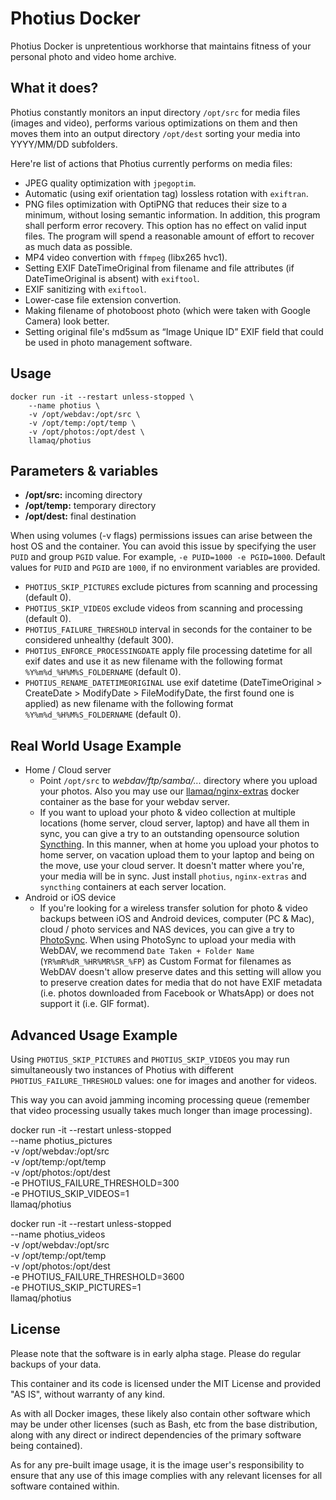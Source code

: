 # Photius Docker

Photius Docker is unpretentious workhorse that maintains fitness of your personal photo and video home archive.

## What it does?

Photius constantly monitors an input directory `/opt/src` for media files (images and video), performs various optimizations on them and then moves them into an output directory `/opt/dest` sorting your media into YYYY/MM/DD subfolders.

Here're list of actions that Photius currently performs on media files:

- JPEG quality optimization with `jpegoptim`.
- Automatic (using exif orientation tag) lossless rotation with `exiftran`.
- PNG files optimization with OptiPNG that reduces their size to a minimum, without losing semantic information. In addition, this program shall perform error recovery. This option has no effect on valid input files. The  program will spend a reasonable amount of effort to recover as much data as possible.
- MP4 video convertion with `ffmpeg` (libx265 hvc1).
- Setting EXIF DateTimeOriginal from filename and file attributes (if DateTimeOriginal is absent) with `exiftool`.
- EXIF sanitizing with `exiftool`.
- Lower-case file extension convertion.
- Making filename of photoboost photo (which were taken with Google Camera) look better.
- Setting original file's md5sum as “Image Unique ID” EXIF field that could be used in photo management software.

## Usage

```
docker run -it --restart unless-stopped \
    --name photius \
    -v /opt/webdav:/opt/src \
    -v /opt/temp:/opt/temp \
    -v /opt/photos:/opt/dest \
    llamaq/photius

```

## Parameters & variables

- **/opt/src:** incoming directory
- **/opt/temp:** temporary directory
- **/opt/dest:** final destination

When using volumes (-v flags) permissions issues can arise between the host OS and the container. You can avoid this issue by specifying the user `PUID` and group `PGID` value. For example, `-e PUID=1000 -e PGID=1000`. Default values for `PUID` and `PGID` are `1000`, if no environment variables are provided.

- `PHOTIUS_SKIP_PICTURES` exclude pictures from scanning and processing (default 0).
- `PHOTIUS_SKIP_VIDEOS` exclude videos from scanning and processing (default 0).
- `PHOTIUS_FAILURE_THRESHOLD` interval in seconds for the container to be considered unhealthy (default 300).
- `PHOTIUS_ENFORCE_PROCESSINGDATE` apply file processing datetime for all exif dates and use it as new filename with the following format `%Y%m%d_%H%M%S_FOLDERNAME` (default 0).
- `PHOTIUS_RENAME_DATETIMEORIGINAL` use exif datetime (DateTimeOriginal > CreateDate > ModifyDate > FileModifyDate, the first found one is applied) as new filename with the following format `%Y%m%d_%H%M%S_FOLDERNAME` (default 0).

## Real World Usage Example

- Home / Cloud server
  - Point `/opt/src` to *webdav/ftp/samba/...* directory where you upload your photos. Also you may use our [llamaq/nginx-extras](https://hub.docker.com/r/llamaq/nginx-extras) docker container as the base for your webdav server.
  - If you want to upload your photo & video collection at multiple locations (home server, cloud server, laptop) and have all them in sync, you can give a try to an outstanding opensource solution [Syncthing](https://syncthing.net/). In this manner, when at home you upload your photos to home server, on vacation upload them to your laptop and being on the move, use your cloud server. It doesn't matter where you're, your media will be in sync. Just install `photius`, `nginx-extras` and `syncthing` containers at each server location.
- Android or iOS device
  - If you're looking for a wireless transfer solution for photo & video backups between iOS and Android devices, computer (PC & Mac), cloud / photo services and NAS devices, you can give a try to [PhotoSync](https://www.photosync-app.com). When using PhotoSync to upload your media with WebDAV, we recommend `Date Taken + Folder Name` (`YR%mR%dR_%HR%MR%SR_%FP`) as Custom Format for filenames as WebDAV doesn't allow preserve dates and this setting will allow you to preserve creation dates for media that do not have EXIF metadata (i.e. photos downloaded from Facebook or WhatsApp) or does not support it (i.e. GIF format).

## Advanced Usage Example

Using `PHOTIUS_SKIP_PICTURES` and `PHOTIUS_SKIP_VIDEOS` you may run simultaneously
two instances of Photius with different `PHOTIUS_FAILURE_THRESHOLD` values:
one for images and another for videos.

This way you can avoid jamming incoming processing queue (remember that video
processing usually takes much longer than image processing).

docker run -it --restart unless-stopped \
    --name photius_pictures \
    -v /opt/webdav:/opt/src \
    -v /opt/temp:/opt/temp \
    -v /opt/photos:/opt/dest \
    -e PHOTIUS_FAILURE_THRESHOLD=300 \
    -e PHOTIUS_SKIP_VIDEOS=1 \
    llamaq/photius

docker run -it --restart unless-stopped \
    --name photius_videos \
    -v /opt/webdav:/opt/src \
    -v /opt/temp:/opt/temp \
    -v /opt/photos:/opt/dest \
    -e PHOTIUS_FAILURE_THRESHOLD=3600 \
    -e PHOTIUS_SKIP_PICTURES=1 \
    llamaq/photius

## License

Please note that the software is in early alpha stage. Please do regular backups of your data.

This container and its code is licensed under the MIT License and provided "AS IS", without warranty of any kind.

As with all Docker images, these likely also contain other software which may be under other licenses (such as Bash, etc from the base distribution, along with any direct or indirect dependencies of the primary software being contained).

As for any pre-built image usage, it is the image user's responsibility to ensure that any use of this image complies with any relevant licenses for all software contained within.
